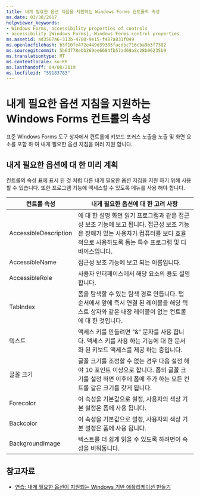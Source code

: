 ```yaml
---
title: 내게 필요한 옵션 지침을 지원하는 Windows Forms 컨트롤의 속성
ms.date: 03/30/2017
helpviewer_keywords:
- Windows Forms, accessibility properties of controls
- accessibility [Windows Forms], Windows Forms control properties
ms.assetid: ad3567a6-313b-4708-9e15-f487a831f049
ms.openlocfilehash: b3f10fe472e449d39385facdbc716cba9b3f7382
ms.sourcegitcommit: 5b6d778ebb269ee6684fb57ad69a8c28b06235b9
ms.translationtype: MT
ms.contentlocale: ko-KR
ms.lasthandoff: 04/08/2019
ms.locfileid: "59183783"
---
```

# <a name="properties-on-windows-forms-controls-that-support-accessibility-guidelines"></a>내게 필요한 옵션 지침을 지원하는 Windows Forms 컨트롤의 속성
표준 Windows Forms 도구 상자에서 컨트롤에 키보드 포커스 노출을 노출 및 화면 요소를 포함 하 여 내게 필요한 옵션 지침을 여러 지원 합니다.  
  
## <a name="planning-ahead-for-accessibility"></a>내게 필요한 옵션에 대 한 미리 계획  
 컨트롤의 속성 표에 표시 된 것 처럼 다른 내게 필요한 옵션 지침을 지원 하기 위해 사용할 수 있습니다. 또한 프로그램 기능에 액세스할 수 있도록 메뉴를 사용 해야 합니다.  
  
|컨트롤 속성|내게 필요한 옵션에 대 한 고려 사항|  
|----------------------|--------------------------------------|  
|AccessibleDescription|에 대 한 설명 화면 읽기 프로그램과 같은 접근성 보조 기능에 보고 됩니다. 접근성 보조 기능은 장애가 있는 사용자가 컴퓨터를 보다 효율적으로 사용하도록 돕는 특수 프로그램 및 디바이스입니다.|  
|AccessibleName|접근성 보조 기능에 보고 되는 이름입니다.|  
|AccessibleRole|사용자 인터페이스에서 해당 요소의 용도 설명합니다.|  
|TabIndex|폼을 탐색할 수 있는 탐색 경로 만듭니다. 탭 순서에서 앞에 즉시 연결 된 레이블을 해당 텍스트 상자와 같은 내장 레이블이 없는 컨트롤에 대 한 것입니다.|  
|텍스트|액세스 키를 만들려면 "&" 문자를 사용 합니다. 액세스 키를 사용 하는 기능에 대 한 문서화 된 키보드 액세스를 제공 하는 중입니다.|  
|글꼴 크기|글꼴 크기를 조정할 수 없는 경우 다음 설정 해야 10 포인트 이상으로 합니다. 폼의 글꼴 크기를 설정 하면 이후에 폼에 추가 하는 모든 컨트롤 같은 크기를 갖게 됩니다.|  
|Forecolor|이 속성을 기본값으로 설정, 사용자의 색상 기본 설정은 폼에 사용 됩니다.|  
|Backcolor|이 속성을 기본값으로 설정, 사용자의 색상 기본 설정은 폼에 사용 됩니다.|  
|BackgroundImage|텍스트를 더 쉽게 읽을 수 있도록 하려면이 속성을 비워둡니다.|  
  
## <a name="see-also"></a>참고자료

- [연습: 내게 필요한 옵션이 지원되는 Windows 기반 애플리케이션 만들기](walkthrough-creating-an-accessible-windows-based-application.md)
